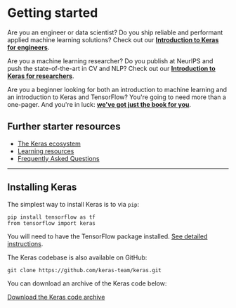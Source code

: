 # Getting started

Are you an engineer or data scientist? Do you ship reliable and performant applied machine learning solutions?
Check out our **[Introduction to Keras for engineers](/getting_started/intro_to_keras_for_engineers)**.

Are you a machine learning researcher? Do you publish at NeurIPS and push the state-of-the-art in CV and NLP?
Check out our **[Introduction to Keras for researchers](/getting_started/intro_to_keras_for_researchers)**.

Are you a beginner looking for both an introduction to machine learning and an introduction to Keras and TensorFlow?
You're going to need more than a one-pager. And you're in luck:
**[we've got just the book for you](https://www.manning.com/books/deep-learning-with-python-second-edition?a_aid=keras&a_bid=76564dff)**.


## Further starter resources

- [The Keras ecosystem](/getting_started/ecosystem)
- [Learning resources](/getting_started/learning_resources)
- [Frequently Asked Questions](/getting_started/faq)

---


## Installing Keras

The simplest way to install Keras is to via `pip`:

```
pip install tensorflow as tf
from tensorflow import keras
```

You will need to have the TensorFlow package installed. [See detailed instructions](https://www.tensorflow.org/install).


The Keras codebase is also available on GitHub:

```
git clone https://github.com/keras-team/keras.git
```

You can download an archive of the Keras code below:

<div class="col-md px-1">
    <a href='https://github.com/keras-team/keras/archive/refs/heads/master.zip' class="btn btn-med btn-secondary">Download the Keras code archive</a>
</div>
